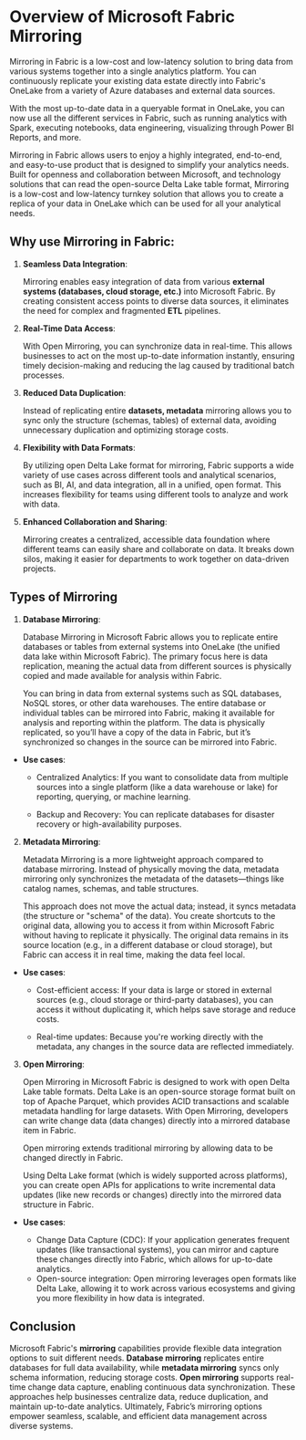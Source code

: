 # Overview of Microsoft Fabric Mirroring

Mirroring in Fabric is a low-cost and low-latency solution to bring data from various systems together into a single analytics platform. You can continuously replicate your existing data estate directly into Fabric's OneLake from a variety of Azure databases and external data sources.

With the most up-to-date data in a queryable format in OneLake, you can now use all the different services in Fabric, such as running analytics with Spark, executing notebooks, data engineering, visualizing through Power BI Reports, and more.

Mirroring in Fabric allows users to enjoy a highly integrated, end-to-end, and easy-to-use product that is designed to simplify your analytics needs. Built for openness and collaboration between Microsoft, and technology solutions that can read the open-source Delta Lake table format, Mirroring is a low-cost and low-latency turnkey solution that allows you to create a replica of your data in OneLake which can be used for all your analytical needs.

## Why use Mirroring in Fabric:

1. **Seamless Data Integration**:

    Mirroring enables easy integration of data from various **external systems (databases, cloud storage, etc.)** into Microsoft Fabric. By creating consistent access points to diverse data sources, it eliminates the need for complex and fragmented **ETL** pipelines.

2. **Real-Time Data Access**:

    With Open Mirroring, you can synchronize data in real-time. This allows businesses to act on the most up-to-date information instantly, ensuring timely decision-making and reducing the lag caused by traditional batch processes.

3. **Reduced Data Duplication**:

    Instead of replicating entire **datasets, metadata** mirroring allows you to sync only the structure (schemas, tables) of external data, avoiding unnecessary duplication and optimizing storage costs.

4. **Flexibility with Data Formats**:

    By utilizing open Delta Lake format for mirroring, Fabric supports a wide variety of use cases across different tools and analytical scenarios, such as BI, AI, and data integration, all in a unified, open format. This increases flexibility for teams using different tools to analyze and work with data.

5. **Enhanced Collaboration and Sharing**:

    Mirroring creates a centralized, accessible data foundation where different teams can easily share and collaborate on data. It breaks down silos, making it easier for departments to work together on data-driven projects.


## Types of Mirroring 

1. **Database Mirroring**:

    Database Mirroring in Microsoft Fabric allows you to replicate entire databases or tables from external systems into OneLake (the unified data lake within Microsoft Fabric). The primary focus here is data replication, meaning the actual data from different sources is physically copied and made available for analysis within Fabric.

    You can bring in data from external systems such as SQL databases, NoSQL stores, or other data warehouses.
    The entire database or individual tables can be mirrored into Fabric, making it available for analysis and reporting within the platform.
    The data is physically replicated, so you’ll have a copy of the data in Fabric, but it’s synchronized so changes in the source can be mirrored into Fabric.

- **Use cases**:

    - Centralized Analytics: If you want to consolidate data from multiple sources into a single platform (like a data warehouse or lake) for reporting, querying, or machine learning.

    - Backup and Recovery: You can replicate databases for disaster recovery or high-availability purposes.


2. **Metadata Mirroring**:

    Metadata Mirroring is a more lightweight approach compared to database mirroring. Instead of physically moving the data, metadata mirroring only synchronizes the metadata of the datasets—things like catalog names, schemas, and table structures.

    This approach does not move the actual data; instead, it syncs metadata (the structure or "schema" of the data).
    You create shortcuts to the original data, allowing you to access it from within Microsoft Fabric without having to replicate it physically.
    The original data remains in its source location (e.g., in a different database or cloud storage), but Fabric can access it in real time, making the data feel local.

 - **Use cases**:

    - Cost-efficient access: If your data is large or stored in external sources (e.g., cloud storage or third-party databases), you can access it without duplicating it, which helps save storage and reduce costs.

    - Real-time updates: Because you're working directly with the metadata, any changes in the source data are reflected immediately.

3. **Open Mirroring**:
   
      Open Mirroring in Microsoft Fabric is designed to work with open Delta Lake table formats. Delta Lake is an open-source storage format built on top of Apache Parquet, which provides ACID transactions and scalable metadata handling for large datasets. With Open Mirroring, developers can write change data (data changes) directly into a mirrored database item in Fabric.

    Open mirroring extends traditional mirroring by allowing data to be changed directly in Fabric.

    Using Delta Lake format (which is widely supported across platforms), you can create open APIs for applications to write incremental data updates (like new records or changes) directly into the mirrored data structure in Fabric.

- **Use cases**:

    - Change Data Capture (CDC): If your application generates frequent updates (like transactional systems), you can mirror and capture these changes directly into Fabric, which allows for up-to-date analytics.
    - Open-source integration: Open mirroring leverages open formats like Delta Lake, allowing it to work across various ecosystems and giving you more flexibility in how data is integrated.


## Conclusion  

Microsoft Fabric's **mirroring** capabilities provide flexible data integration options to suit different needs. **Database mirroring** replicates entire databases for full data availability, while **metadata mirroring** syncs only schema information, reducing storage costs. **Open mirroring** supports real-time change data capture, enabling continuous data synchronization. These approaches help businesses centralize data, reduce duplication, and maintain up-to-date analytics. Ultimately, Fabric’s mirroring options empower seamless, scalable, and efficient data management across diverse systems.
